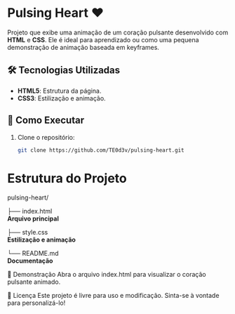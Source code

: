 # Pulsing Heart ❤️

Projeto que exibe uma animação de um coração pulsante desenvolvido com **HTML** e **CSS**. Ele é ideal para aprendizado ou como uma pequena demonstração de animação baseada em keyframes.

## 🛠️ Tecnologias Utilizadas

- **HTML5**: Estrutura da página.
- **CSS3**: Estilização e animação.

## 🚀 Como Executar

1. Clone o repositório:

   ```bash
   git clone https://github.com/TE0d3v/pulsing-heart.git

# Estrutura do Projeto

pulsing-heart/

├── index.html  
   **Arquivo principal**

├── style.css   
   **Estilização e animação**

└── README.md   
   **Documentação**

🌟 Demonstração
Abra o arquivo index.html para visualizar o coração pulsante animado. 

📜 Licença
Este projeto é livre para uso e modificação. Sinta-se à vontade para personalizá-lo!

